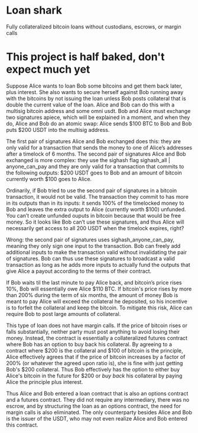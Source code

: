 # Loan shark
Fully collateralized bitcoin loans without custodians, escrows, or margin calls

# This project is half baked, don't expect much yet

Suppose Alice wants to loan Bob some bitcoins and get them back later, plus interest. She also wants to secure herself against Bob running away with the bitcoins by not issuing the loan unless Bob posts collateral that is double the current value of the loan. Alice and Bob can do this with a multisig bitcoin address and some omni usdt. Bob and Alice must exchange two signatures apiece, which will be explained in a moment, and when they do, Alice and Bob do an atomic swap: Alice sends $100 BTC to Bob and Bob puts $200 USDT into the multisig address.

The first pair of signatures Alice and Bob exchanged does this: they are only valid for a transaction that sends the money to one of Alice’s addresses after a timelock of 6 months. The second pair of signatures Alice and Bob exchanged is more complex: they use the sighash flag sighash_all | anyone_can_pay and they are only valid for a transaction that commits to the following outputs: $200 USDT goes to Bob and an amount of bitcoin currently worth $100 goes to Alice.

Ordinarily, if Bob tried to use the second pair of signatures in a bitcoin transaction, it would not be valid. The transaction they commit to has more in its outputs than in its inputs: it sends 100% of the timelocked money to Bob and leaves the extra output to Alice (currently worth $100) unfunded. You can’t create unfunded ouputs in bitcoin because that would be free money. So it looks like Bob can’t use these signatures, and thus Alice will necessarily get access to all 200 USDT when the timelock expires, right?

Wrong: the second pair of signatures uses sighash_anyone_can_pay, meaning they only sign one input to the transaction. Bob can freely add additional inputs to make the transaction valid without invalidating the pair of signatures. Bob can thus use these signatures to broadcast a valid transaction as long as he adds more inputs to actually fund the outputs that give Alice a payout according to the terms of their contract.

If Bob waits til the last minute to pay Alice back, and bitcoin’s price rises 10%, Bob will essentially owe Alice $110 BTC. If bitcoin's price rises by more than 200% during the term of six months, the amount of money Bob is meant to pay Alice will exceed the collateral he deposited, so his incentive is to forfeit the collateral and keep the bitcoin. To mitigate this risk, Alice can require Bob to post large amounts of collateral.

This type of loan does not have margin calls. If the price of bitcoin rises or falls substantially, neither party must post anything to avoid losing their money. Instead, the contract is essentially a collateralized futures contract where Bob has an option to buy back his collateral. By agreeing to a contract where $200 is the collateral and $100 of bitcoin is the principle, Alice effectively agrees that if the price of bitcoin increases by a factor of 200% (or whatever the agreed upon ratio is), she is fine with just getting Bob's $200 collateral. Thus Bob effectively has the option to either buy Alice's bitcoin in the future for $200 or *buy back* his collateral by paying Alice the principle plus interest.

Thus Alice and Bob entered a loan contract that is also an options contract and a futures contract. They did not require any intermediary, there was no escrow, and by structuring the loan as an options contract, the need for margin calls is also eliminated. The only counterparty besides Alice and Bob is the issuer of the USDT, who may not even realize Alice and Bob entered this contract.
